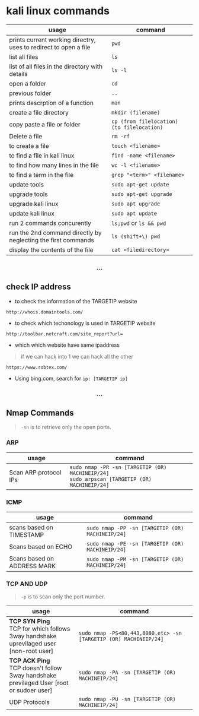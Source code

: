 
# kali linux commands
| usage | command |
| --- | --- |
| prints current working directry, uses to redirect to open a file | `pwd`  |
| list all files | `ls` |
| list of all files in the directory with details | `ls -l` |
| open a folder | `cd` |
| previous folder | `..` | 
| prints descrption of a function | `man` |
| create a file directory | `mkdir (filename)` |
| copy paste a file or folder | `cp (from filelocation) (to filelocation)` |
| Delete a file | `rm -rf` |
| to create a file |  `touch <filename>` |
| to find a file in kali linux | `find -name <filename>` |
| to find how many lines in the file | `wc -l <filename>` |
| to find a term in the file | `grep "<term>" <filename>` |
| update tools | `sudo apt-get update` |
| upgrade tools | `sudo apt-get upgrade` |
| upgrade kali linux | `sudo apt upgrade` | 
| update kali linux | `sudo apt update` |
| run 2 commands concurently |  `ls;pwd` or `ls && pwd` |
| run the 2nd command directly by neglecting the first commands | `ls (shift+\) pwd` |
| display the contents of the file | `cat <filedirectory>` |
<h3 align="center"> ... </h3>  

## check IP address


- to check the information of the TARGETIP website  
```
http://whois.domaintools.com/
```
- to check which techonology is used in TARGETIP website  
```
http://toolbar.netcraft.com/site_report?url=
```

- which which website have same ipaddress  

>if we can hack into 1 we can hack all the other

```
https://www.robtex.com/ 
```  
- Using bing.com, search for `ip: [TARGETIP ip]`
<h3 align="center"> ... </h3> 

## Nmap Commands
> `-sn` is to retrieve only the open ports.

### ARP
| usage | command |
| --- | --- |
| Scan ARP protocol IPs |  `sudo nmap -PR -sn [TARGETIP (OR) MACHINEIP/24]` <br> `sudo arpscan [TARGETIP (OR) MACHINEIP/24]` |

### ICMP

| usage | command |
| --- | --- |
| scans based on TIMESTAMP | `sudo nmap -PP -sn [TARGETIP (OR) MACHINEIP/24]` |
| Scans based on ECHO | `sudo nmap -PE -sn [TARGETIP (OR) MACHINEIP/24]` |
| Scans based on ADDRESS MARK | `sudo nmap -PM -sn [TARGETIP (OR) MACHINEIP/24]` |

### TCP AND UDP

> `-p` is to scan only the port number.

| usage | command |
| --- | --- |
| **TCP SYN Ping** <br> TCP for which follows 3way handshake <br> uprevilaged user [non-root user] | `sudo nmap -PS<80,443,8080,etc> -sn [TARGETIP (OR) MACHINEIP/24]` |
| **TCP ACK Ping** <br> TCP doesn't follow 3way handshake <br> previlaged User [root or sudoer user] | `sudo nmap -PA -sn [TARGETIP (OR) MACHINEIP/24]` |
| UDP Protocols | `sudo nmap -PU -sn [TARGETIP (OR) MACHINEIP/24]` |





